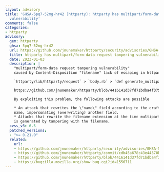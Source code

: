 ```yaml
---
layout: advisory
title: 'GHSA-5pq7-52mg-hr42 (httparty): httparty has multipart/form-data request tampering
  vulnerability'
comments: false
categories:
- httparty
advisory:
  gem: httparty
  ghsa: 5pq7-52mg-hr42
  url: https://github.com/jnunemaker/httparty/security/advisories/GHSA-5pq7-52mg-hr42
  title: httparty has multipart/form-data request tampering vulnerability
  date: 2023-01-03
  description: |
    "multipart/form-data request tampering vulnerability"
    caused by Content-Disposition "filename" lack of escaping in httparty.

    `httparty/lib/httparty/request` > `body.rb` > `def generate_multipart`

    https://github.com/jnunemaker/httparty/blob/4416141d37fd71bdba4f37589ec265f55aa446ce/lib/httparty/request/body.rb#L43

    By exploiting this problem, the following attacks are possible

    * An attack that rewrites the \"name\" field according to the crafted file
    name, impersonating (overwriting) another field.
    * Attacks that rewrite the filename extension at the time multipart/form-data
    is generated by tampering with the filename.
  cvss_v3: 6.5
  patched_versions:
  - ">= 0.21.0"
  related:
    url:
    - https://github.com/jnunemaker/httparty/security/advisories/GHSA-5pq7-52mg-hr42
    - https://github.com/jnunemaker/httparty/commit/cdb45a678c43e44570b4e73f84b1abeb5ec22b8e
    - https://github.com/jnunemaker/httparty/blob/4416141d37fd71bdba4f37589ec265f55aa446ce/lib/httparty/request/body.rb#L43
    - https://bugzilla.mozilla.org/show_bug.cgi?id=1556711
---
```


